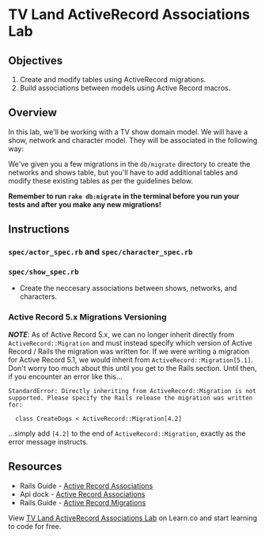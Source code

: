 # TV Land ActiveRecord Associations Lab

## Objectives

1. Create and modify tables using ActiveRecord migrations.
2. Build associations between models using Active Record macros.

## Overview

In this lab, we'll be working with a TV show domain model. We will have a show, network and character model. They will be associated in the following way:

<!-- * An actor has many characters and has many shows through characters.  -->
<!-- * A character belongs to an actor and belongs to a show.  -->
<!-- * A show has many characters and has many actors through characters.  -->

We've given you a few migrations in the `db/migrate` directory to create the networks and shows table, but you'll have to add additional tables and modify these existing tables as per the guidelines below. 

**Remember to run `rake db:migrate` in the terminal before you run your tests and after you make any new migrations!**

## Instructions

### `spec/actor_spec.rb` and `spec/character_spec.rb`

<!-- * Write a migration for the actors table. An actor should have a `first_name` and a `last_name`.  -->
<!-- * Write a migration for the characters table. A character should have a `name` and a `show_id`––a character will belong to a show.  -->
<!-- * Associate the `Actor` model with the `Character` and `Show` model. An actor should have many characters and many shows through characters.  -->
<!-- * Write a method in the `Actor` class, `#full_name`, that returns the first and last name of an actor.  -->
<!-- * Write a method in the `Actor` class, `#list_roles`, that lists all of the characters that actor has.  -->
<!-- * Write a migration that adds the column `catchphrase` to your character model. -->
<!-- * Define a method in the `Character` class, `#say_that_thing_you_say`, using a given character's catchphrase. -->

### `spec/show_spec.rb`
 
<!-- * Write a migration for the shows table. A show should have a name and a genre.  -->
* Create the neccesary associations between shows, networks, and characters. 

### Active Record 5.x Migrations Versioning

***NOTE***: As of Active Record 5.x, we can no longer inherit directly from `ActiveRecord::Migration` and must instead specify which version of Active Record / Rails the migration was written for. If we were writing a migration for Active Record 5.1, we would inherit from `ActiveRecord::Migration[5.1]`. Don't worry too much about this until you get to the Rails section. Until then, if you encounter an error like this...
```
StandardError: Directly inheriting from ActiveRecord::Migration is not supported. Please specify the Rails release the migration was written for:

  class CreateDogs < ActiveRecord::Migration[4.2]
```
...simply add `[4.2]` to the end of `ActiveRecord::Migration`, exactly as the error message instructs.


## Resources
* Rails Guide - [Active Record Associations](http://guides.rubyonrails.org/association_basics.html)
* Api dock - [Active Record Associations](http://apidock.com/rails/ActiveRecord/Associations)
* Rails Guide - [Active Record Migrations](http://edgeguides.rubyonrails.org/active_record_migrations.html)

<p data-visibility='hidden'>View <a href='https://learn.co/lessons/activerecord-tvland' title='TV Land ActiveRecord Associations Lab'>TV Land ActiveRecord Associations Lab</a> on Learn.co and start learning to code for free.</p>
